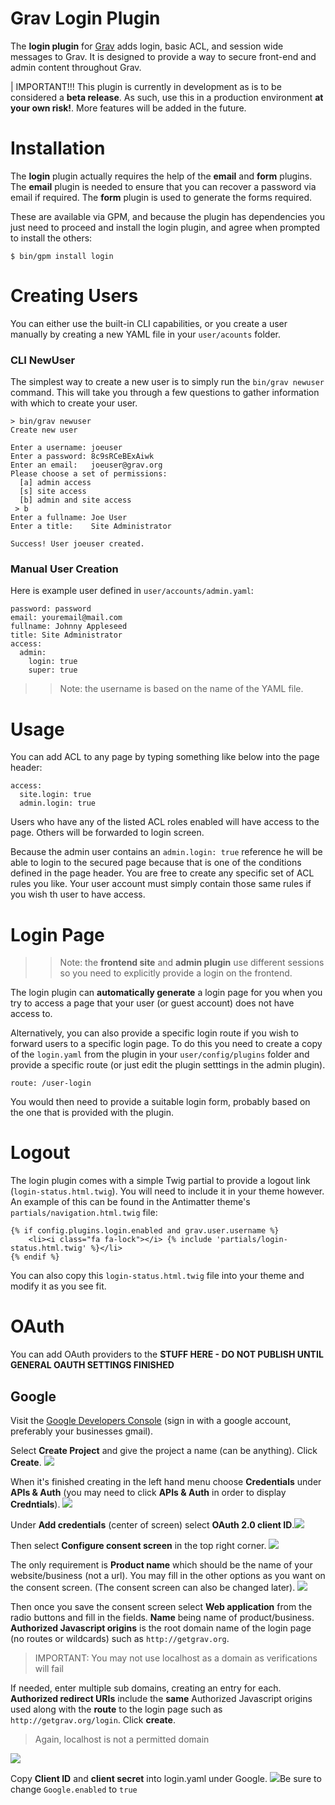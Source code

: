 # Grav Login Plugin

The **login plugin** for [Grav](http://github.com/getgrav/grav) adds login, basic ACL, and session wide messages to Grav.  It is designed to provide a way to secure front-end and admin content throughout Grav.

| IMPORTANT!!! This plugin is currently in development as is to be considered a **beta release**.  As such, use this in a production environment **at your own risk!**. More features will be added in the future.


# Installation

The **login** plugin actually requires the help of the **email** and **form** plugins. The **email** plugin is needed to ensure that you can recover a password via email if required.  The **form** plugin is used to generate the forms required.

These are available via GPM, and because the plugin has dependencies you just need to proceed and install the login plugin, and agree when prompted to install the others:

```
$ bin/gpm install login
```

# Creating Users

You can either use the built-in CLI capabilities, or you create a user manually by creating a new YAML file in your `user/acounts` folder.

### CLI NewUser

The simplest way to create a new user is to simply run the `bin/grav newuser` command. This will take you through a few questions to gather information with which to create your user.

```
> bin/grav newuser
Create new user

Enter a username: joeuser
Enter a password: 8c9sRCeBExAiwk
Enter an email:   joeuser@grav.org
Please choose a set of permissions:
  [a] admin access
  [s] site access
  [b] admin and site access
 > b
Enter a fullname: Joe User
Enter a title:    Site Administrator

Success! User joeuser created.
```

### Manual User Creation

Here is example user defined in `user/accounts/admin.yaml`:

```
password: password
email: youremail@mail.com
fullname: Johnny Appleseed
title: Site Administrator
access:
  admin:
    login: true
    super: true
```

>> Note: the username is based on the name of the YAML file.

# Usage

You can add ACL to any page by typing something like below into the page header:

```
access:
  site.login: true
  admin.login: true
```

Users who have any of the listed ACL roles enabled will have access to the page.
Others will be forwarded to login screen.

Because the admin user contains an `admin.login: true` reference he will be able to login to the secured page because that is one of the conditions defined in the page header. You are free to create any specific set of ACL rules you like.  Your user account must simply contain those same rules if you wish th user to have access.

# Login Page

>> Note: the **frontend site** and **admin plugin** use different sessions so you need to explicitly provide a login on the frontend.

The login plugin can **automatically generate** a login page for you when you try to access a page that your user (or guest account) does not have access to.

Alternatively, you can also provide a specific login route if you wish to forward users to a specific login page. To do this you need to create a copy of the `login.yaml` from the plugin in your `user/config/plugins` folder and provide a specific route (or just edit the plugin setttings in the admin plugin).

```
route: /user-login
```

You would then need to provide a suitable login form, probably based on the one that is provided with the plugin.

# Logout

The login plugin comes with a simple Twig partial to provide a logout link (`login-status.html.twig`).  You will need to include it in your theme however.  An example of this can be found in the Antimatter theme's `partials/navigation.html.twig` file:

```
{% if config.plugins.login.enabled and grav.user.username %}
    <li><i class="fa fa-lock"></i> {% include 'partials/login-status.html.twig' %}</li>
{% endif %}
```

You can also copy this `login-status.html.twig` file into your theme and modify it as you see fit.

# OAuth

You can add OAuth providers to the **STUFF HERE - DO NOT PUBLISH UNTIL GENERAL OAUTH SETTINGS FINISHED**

## Google

Visit the [Google Developers Console](https://console.developers.google.com) (sign in with a google account, preferably your businesses gmail).

Select **Create Project** and give the project a name (can be anything). Click **Create**. ![](assets/google/google.png)

When it's finished creating in the left hand menu choose **Credentials** under **APIs & Auth** (you may need to click **APIs & Auth** in order to display **Credntials**). ![](assets/google/google_3.png) 

Under **Add credentials** (center of screen) select **OAuth 2.0 client ID**.![](assets/google/google_4.png) 

Then select **Configure consent screen** in the top right corner. ![](assets/google/google_5.png)

The only requirement is **Product name** which should be the name of your website/business (not a url). You may fill in the other options as you want on the consent screen. (The consent screen can also be changed later). ![](assets/google/google_6.png)

Then once you save the consent screen select **Web application** from the radio buttons and fill in the fields. **Name** being name of product/business. **Authorized Javascript origins** is the root domain name of the login page (no routes or wildcards) such as `http://getgrav.org`.
>IMPORTANT: You may not use localhost as a domain as verifications will fail

If needed, enter multiple sub domains, creating an entry for each. **Authorized redirect URIs** include the **same** Authorized Javascript origins used along with the **route** to the login page such as `http://getgrav.org/login`. Click **create**. 
>Again, localhost is not a permitted domain

![](assets/google/google_7.png) 

Copy **Client ID** and **client secret** into login.yaml under Google. ![](assets/google/google_8.png)Be sure to change `Google.enabled` to `true`
